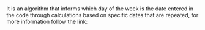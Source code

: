 # 
It is an algorithm that informs which day of the week is the date entered in the code through calculations based on specific dates that are repeated, for more information follow the link:

<a href="https://docs.google.com/document/d/1jB9f5SgzFtdXdMA5jXgDoILgDaD-83_eftBVNYOkvFk/edit#heading=h.75us8p9vrw55" target="_blank"> 
 
